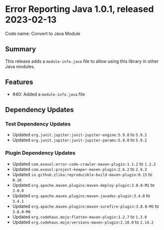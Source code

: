 # Error Reporting Java 1.0.1, released 2023-02-13

Code name: Convert to Java Module

## Summary

This release adds a `module-info.java` file to allow using this library in other Java modules.

## Features

* #40: Added a `module-info.java` file

## Dependency Updates

### Test Dependency Updates

* Updated `org.junit.jupiter:junit-jupiter-engine:5.9.0` to `5.9.2`
* Updated `org.junit.jupiter:junit-jupiter-params:5.9.0` to `5.9.2`

### Plugin Dependency Updates

* Updated `com.exasol:error-code-crawler-maven-plugin:1.1.2` to `1.2.2`
* Updated `com.exasol:project-keeper-maven-plugin:2.6.2` to `2.9.3`
* Updated `io.github.zlika:reproducible-build-maven-plugin:0.15` to `0.16`
* Updated `org.apache.maven.plugins:maven-deploy-plugin:3.0.0-M1` to `3.0.0`
* Updated `org.apache.maven.plugins:maven-javadoc-plugin:3.4.0` to `3.4.1`
* Updated `org.apache.maven.plugins:maven-surefire-plugin:3.0.0-M5` to `3.0.0-M8`
* Updated `org.codehaus.mojo:flatten-maven-plugin:1.2.7` to `1.3.0`
* Updated `org.codehaus.mojo:versions-maven-plugin:2.10.0` to `2.14.2`
